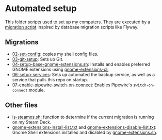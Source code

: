 # Automated setup

This folder scripts used to set up my computers. They are executed by a [migration script](migrate.sh) inspired by
database migration scripts like Flyway.

## Migrations

* [02-set-config](02-set-config.sh): copies my shell config files.
* [03-git-setup](03-git-setup.sh): Sets up Git.
* [04-setup-base-gnome-extensions.sh](04-setup-base-gnome-extensions.sh): Installs and enables preferred GNOME extensions
  using [gnome-extensions-cli](https://github.com/essembeh/gnome-extensions-cli).
* [06-setup-services](06-setup-services.sh): Sets up automated the backup service, as well as a service that pulls this
  repo on startup.
* [07-enable-pipewire-switch-on-connect](07-enable-pipewire-switch-on-connect.sh): Enables Pipewire's `switch-on-connect`
  module.

## Other files

* [is-steamos.sh](is-steamos.sh): function to determine if the current migration is running on my Steam Deck.
* [gnome-extensions-install-list.txt](gnome-extensions-install-list.txt) and [gnome-extensions-disable-list.txt](gnome-extensions-disable-list.txt): Gnome Shell extensions installed and disabled by [gnome-extensions.sh](04-setup-base-gnome-extensions.sh). 
